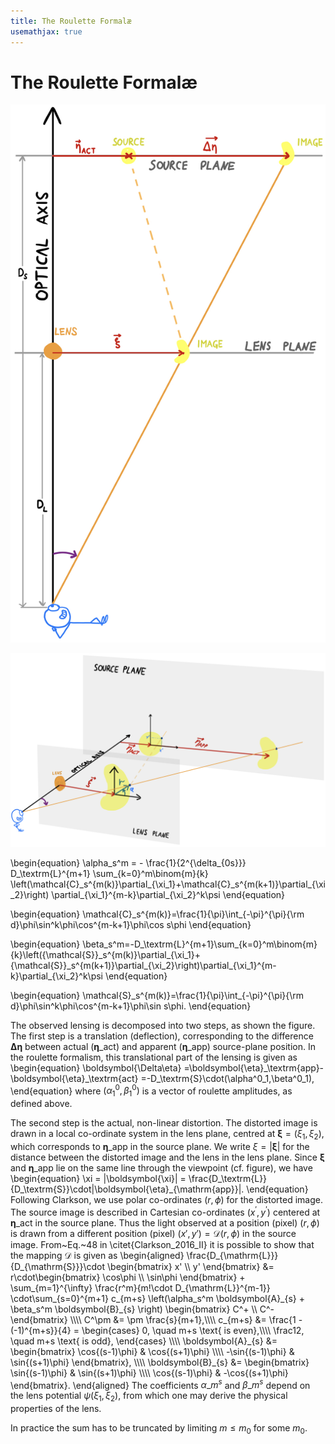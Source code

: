 ```yaml
---
title: The Roulette Formalæ
usemathjax: true
---
```


# The Roulette Formalæ



![The figure shows the set-up for the flat-sky approximation, with the source plane (the lens plane) a distance $D_{\mathrm{S}}$ ($D_{\mathrm{L}}$) from the observer.](Model_2Db.jpeg)

![The figure shows the set-up for the model used. In particular, the local coordinate systems used in the source plane and lens plane are shown.](/docs/model/Model_3D.jpeg)


\begin{equation}
\alpha\_s^m = - \frac{1}{2^{\delta\_{0s}}} D\_\textrm{L}^{m+1}
\sum\_{k=0}^m\binom{m}{k}
  \left(\mathcal{C}\_s^{m(k)}\partial\_{\xi\_1}+\mathcal{C}\_s^{m(k+1)}\partial\_{\xi\_2}\right)
\partial\_{\xi\_1}^{m-k}\partial\_{\xi\_2}^k\psi
\end{equation}

\begin{equation}
   \mathcal{C}\_s^{m(k)}=\frac{1}{\pi}\int\_{-\pi}^{\pi}{\rm d}\phi\sin^k\phi\cos^{m-k+1}\phi\cos s\phi
\end{equation}

\begin{equation}
   \beta\_s^m=-D\_\textrm{L}^{m+1}\sum\_{k=0}^m\binom{m}{k}\left({\mathcal{S}}\_s^{m(k)}\partial\_{\xi\_1}+{\mathcal{S}}\_s^{m(k+1)}\partial\_{\xi\_2}\right)\partial\_{\xi\_1}^{m-k}\partial\_{\xi\_2}^k\psi
\end{equation}

\begin{equation}
   \mathcal{S}\_s^{m(k)}=\frac{1}{\pi}\int\_{-\pi}^{\pi}{\rm d}\phi\sin^k\phi\cos^{m-k+1}\phi\sin s\phi.
\end{equation}

The observed lensing is decomposed into two steps, as shown the figure.
The first step is a translation (deflection), corresponding to the difference 
$\boldsymbol{\Delta\eta}$ between actual 
($\boldsymbol{\eta}\_\textrm{act}$)
and apparent 
($\boldsymbol{\eta}\_\textrm{app}$) source-plane position.
In the roulette formalism, this translational part of the lensing is given as
\begin{equation}
   \boldsymbol{\Delta\eta}
   =\boldsymbol{\eta}\_\textrm{app}-\boldsymbol{\eta}\_\textrm{act}
   =-D\_\textrm{S}\cdot(\alpha^0\_1,\beta^0\_1),
\end{equation}
where $(\alpha^0_1,\beta^0_1)$ is a vector of roulette amplitudes, as
defined above.

The second step is the actual, non-linear distortion.
The distorted image is drawn in a local co-ordinate system in the lens
plane, centred at $\boldsymbol{\xi}=(\xi_1,\xi_2)$, which corresponds to 
$\boldsymbol{\eta}\_\textrm{app}$ in the source plane.
We write $\xi=|\boldsymbol{\xi}|$ for the distance between the distorted
image and the lens in the lens plane.
Since $\boldsymbol{\xi}$ and $\boldsymbol{\eta}\_{\mathrm{app}}$ lie on the same
line through the viewpoint (cf. figure), we have
\begin{equation}
  \xi = |\boldsymbol{\xi}| = \frac{D\_\textrm{L}}{D\_\textrm{S}}\cdot|\boldsymbol{\eta}\_{\mathrm{app}}|.
\end{equation}
Following Clarkson, we use polar co-ordinates $(r,\phi)$ for the
distorted image.
The source image is described in Cartesian co-ordinates $(x^\prime,y^\prime)$ centered
at $\boldsymbol{\eta}\_\textrm{act}$ in the source plane.
Thus the light observed at a position (pixel) $(r,\phi)$ is drawn from
a different position (pixel) $(x',y')=\mathcal{D}$$(r,\phi)$ in the source image.
From~Eq.~48 in \citet{Clarkson_2016_II} it is possible to show that 
the mapping $\mathcal{D}$ is given as
\begin{aligned}
      \frac{D\_{\mathrm{L}}}{D\_{\mathrm{S}}}\cdot
   \begin{bmatrix} x' \\\\ y' \end{bmatrix} &=
   r\cdot\begin{bmatrix} \cos\phi \\\\ \sin\phi \end{bmatrix} 
      + \sum\_{m=1}^{\infty} \frac{r^m}{m!\cdot D\_{\mathrm{L}}^{m-1}}
      \cdot\sum\_{s=0}^{m+1} c\_{m+s}
       \left(\alpha\_s^m \boldsymbol{A}\_{s} + \beta\_s^m \boldsymbol{B}\_{s} \right) 
       \begin{bmatrix} C^+ \\\\ C^- \end{bmatrix}
   \\\\\\\\
   C^\pm &= \pm \frac{s}{m+1},\\\\\\\\
   c\_{m+s} &= 
      \frac{1 - (-1)^{m+s}}{4} =
   \begin{cases}
      0, \quad m+s \text{ is even},\\\\\\\\
      \frac12, \quad m+s \text{ is odd},
   \end{cases}
\\\\\\\\
    \boldsymbol{A}\_{s} &= \begin{bmatrix}
    \cos{(s-1)\phi} & \cos{(s+1)\phi} \\\\\\\\
    -\sin{(s-1)\phi} &  \sin{(s+1)\phi} \end{bmatrix},
    \\\\\\\\
    \boldsymbol{B}\_{s} &=
    \begin{bmatrix} 
        \sin{(s-1)\phi} & \sin{(s+1)\phi} \\\\\\\\
        \cos{(s-1)\phi} & -\cos{(s+1)\phi} 
    \end{bmatrix}.
\end{aligned}
The coefficients $\alpha\_m^s$ and $\beta\_m^s$ depend on the lens potential
$\psi(\xi_1,\xi_2)$, from which one may derive the physical properties of the lens.

In practice the sum has to be truncated by limiting $m\le m_0$ for some $m_0$.

